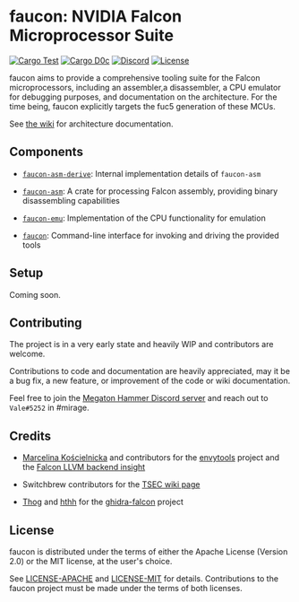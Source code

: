 # faucon: NVIDIA Falcon Microprocessor Suite

[![Cargo Test](https://github.com/vbe0201/faucon/workflows/Cargo%20Test/badge.svg)](https://github.com/vbe0201/faucon)
[![Cargo D0c](https://github.com/vbe0201/faucon/workflows/Cargo%20Doc/badge.svg)](https://github.com/vbe0201/faucon)
[![Discord](https://img.shields.io/discord/439418034130780182?color=blue)](https://discord.gg/MZJbNZY)
[![License](https://img.shields.io/badge/license-MIT%2FApache--2.0-blue.svg)](./README.md#license)

faucon aims to provide a comprehensive tooling suite for the Falcon microprocessors, including
an assembler,a  disassembler, a CPU emulator for debugging purposes, and documentation on the
architecture. For the time being, faucon explicitly targets the fuc5 generation of these MCUs.

See [the wiki](https://github.com/vbe0201/faucon/wiki) for architecture documentation.

## Components

- [`faucon-asm-derive`](./faucon-asm-derive): Internal implementation details of `faucon-asm`

- [`faucon-asm`](./faucon-asm): A crate for processing Falcon assembly, providing binary
disassembling capabilities

- [`faucon-emu`](./faucon-emu): Implementation of the CPU functionality for emulation

- [`faucon`](./src): Command-line interface for invoking and driving the provided tools

## Setup

Coming soon.

## Contributing

The project is in a very early state and heavily WIP and contributors are welcome.

Contributions to code and documentation are heavily appreciated, may it be a bug fix,
a new feature, or improvement of the code or wiki documentation.

Feel free to join the [Megaton Hammer Discord server](https://discord.gg/MZJbNZY) and
reach out to `Vale#5252` in #mirage.

## Credits

- [Marcelina Kościelnicka](https://github.com/mwkmwkmwk) and contributors for the
[envytools](https://github.com/envytools/envytools)
project and the [Falcon LLVM backend insight](https://0x04.net/%7Emwk/Falcon.html)

- Switchbrew contributors for the [TSEC wiki page](https://switchbrew.org/wiki/TSEC)

- [Thog](https://github.com/Thog) and [hthh](https://github.com/hthh) for the
[ghidra-falcon](https://github.com/Thog/ghidra_falcon) project

## License

faucon is distributed under the terms of either the Apache License (Version 2.0) or the
MIT license, at the user's choice.

See [LICENSE-APACHE](./LICENSE-APACHE) and [LICENSE-MIT](./LICENSE-MIT) for details.
Contributions to the faucon project must be made under the terms of both licenses.
